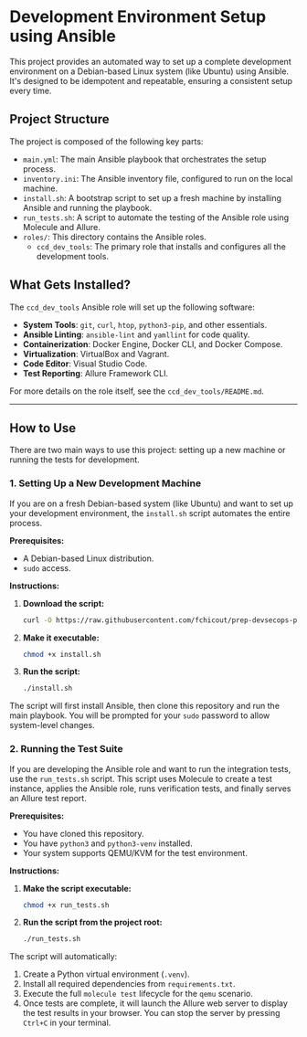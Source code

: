 # Development Environment Setup using Ansible

This project provides an automated way to set up a complete development environment on a Debian-based Linux system (like Ubuntu) using Ansible. It's designed to be idempotent and repeatable, ensuring a consistent setup every time.

## Project Structure

The project is composed of the following key parts:

-   `main.yml`: The main Ansible playbook that orchestrates the setup process.
-   `inventory.ini`: The Ansible inventory file, configured to run on the local machine.
-   `install.sh`: A bootstrap script to set up a fresh machine by installing Ansible and running the playbook.
-   `run_tests.sh`: A script to automate the testing of the Ansible role using Molecule and Allure.
-   `roles/`: This directory contains the Ansible roles.
    -   `ccd_dev_tools`: The primary role that installs and configures all the development tools.

## What Gets Installed?

The `ccd_dev_tools` Ansible role will set up the following software:

-   **System Tools**: `git`, `curl`, `htop`, `python3-pip`, and other essentials.
-   **Ansible Linting**: `ansible-lint` and `yamllint` for code quality.
-   **Containerization**: Docker Engine, Docker CLI, and Docker Compose.
-   **Virtualization**: VirtualBox and Vagrant.
-   **Code Editor**: Visual Studio Code.
-   **Test Reporting**: Allure Framework CLI.

For more details on the role itself, see the `ccd_dev_tools/README.md`.

---

## How to Use

There are two main ways to use this project: setting up a new machine or running the tests for development.

### 1. Setting Up a New Development Machine

If you are on a fresh Debian-based system (like Ubuntu) and want to set up your development environment, the `install.sh` script automates the entire process.

**Prerequisites:**
-   A Debian-based Linux distribution.
-   `sudo` access.

**Instructions:**

1.  **Download the script:**
    ```bash
    curl -O https://raw.githubusercontent.com/fchicout/prep-devsecops-pc/main/install.sh
    ```

2.  **Make it executable:**
    ```bash
    chmod +x install.sh
    ```

3.  **Run the script:**
    ```bash
    ./install.sh
    ```

The script will first install Ansible, then clone this repository and run the main playbook. You will be prompted for your `sudo` password to allow system-level changes.

### 2. Running the Test Suite

If you are developing the Ansible role and want to run the integration tests, use the `run_tests.sh` script. This script uses Molecule to create a test instance, applies the Ansible role, runs verification tests, and finally serves an Allure test report.

**Prerequisites:**
-   You have cloned this repository.
-   You have `python3` and `python3-venv` installed.
-   Your system supports QEMU/KVM for the test environment.

**Instructions:**

1.  **Make the script executable:**
    ```bash
    chmod +x run_tests.sh
    ```

2.  **Run the script from the project root:**
    ```bash
    ./run_tests.sh
    ```

The script will automatically:
1.  Create a Python virtual environment (`.venv`).
2.  Install all required dependencies from `requirements.txt`.
3.  Execute the full `molecule test` lifecycle for the `qemu` scenario.
4.  Once tests are complete, it will launch the Allure web server to display the test results in your browser. You can stop the server by pressing `Ctrl+C` in your terminal.